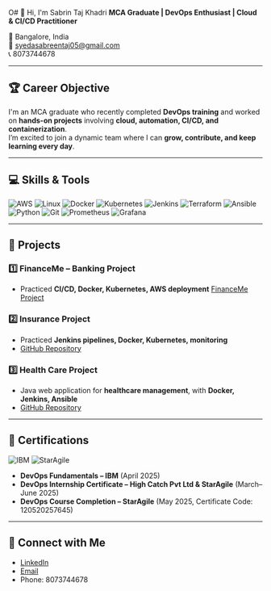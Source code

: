 O# 👋 Hi, I'm Sabrin Taj Khadri
**MCA Graduate | DevOps Enthusiast | Cloud & CI/CD Practitioner**  

📍 Bangalore, India  
📧 [syedasabreentaj05@gmail.com](mailto:syedasabreentaj05@gmail.com)  
📞 8073744678  


---

## 🏆 Career Objective
I'm an MCA graduate who recently completed **DevOps training** and worked on **hands-on projects** involving **cloud, automation, CI/CD, and containerization**.  
I’m excited to join a dynamic team where I can **grow, contribute, and keep learning every day**.

---

## 💻 Skills & Tools
![AWS](https://img.shields.io/badge/AWS-232F3E?style=for-the-badge&logo=amazon-aws&logoColor=FF9900)
![Linux](https://img.shields.io/badge/Linux-FCC624?style=for-the-badge&logo=linux&logoColor=000000)
![Docker](https://img.shields.io/badge/Docker-2496ED?style=for-the-badge&logo=docker&logoColor=FFFFFF)
![Kubernetes](https://img.shields.io/badge/Kubernetes-326CE5?style=for-the-badge&logo=kubernetes&logoColor=FFFFFF)
![Jenkins](https://img.shields.io/badge/Jenkins-D24939?style=for-the-badge&logo=jenkins&logoColor=FFFFFF)
![Terraform](https://img.shields.io/badge/Terraform-623CE4?style=for-the-badge&logo=terraform&logoColor=FFFFFF)
![Ansible](https://img.shields.io/badge/Ansible-EE0000?style=for-the-badge&logo=ansible&logoColor=FFFFFF)
![Python](https://img.shields.io/badge/Python-3776AB?style=for-the-badge&logo=python&logoColor=FFFFFF)
![Git](https://img.shields.io/badge/Git-F05032?style=for-the-badge&logo=git&logoColor=FFFFFF)
![Prometheus](https://img.shields.io/badge/Prometheus-E6522C?style=for-the-badge&logo=prometheus&logoColor=FFFFFF)
![Grafana](https://img.shields.io/badge/Grafana-F46800?style=for-the-badge&logo=grafana&logoColor=FFFFFF)

---

## 📂 Projects

### 1️⃣ FinanceMe – Banking Project
- Practiced **CI/CD, Docker, Kubernetes, AWS deployment**
[FinanceMe Project](https://github.com/sabrintaj/star-agile-banking-finance)


### 2️⃣ Insurance Project
- Practiced **Jenkins pipelines, Docker, Kubernetes, monitoring**
- [GitHub Repository](https://github.com/sabrintajkhadri/insurance-project)  

### 3️⃣ Health Care Project
- Java web application for **healthcare management**, with **Docker, Jenkins, Ansible**
- [GitHub Repository](https://github.com/sabrintaj/health-care-project)  

---

## 🏅 Certifications
![IBM](https://img.shields.io/badge/IBM-DevOps-F5A623?style=for-the-badge&logo=IBM&logoColor=FFFFFF)
![StarAgile](https://img.shields.io/badge/StarAgile-Certified-4CAF50?style=for-the-badge&logoColor=FFFFFF)

- **DevOps Fundamentals – IBM** (April 2025)  
- **DevOps Internship Certificate – High Catch Pvt Ltd & StarAgile** (March–June 2025)  
- **DevOps Course Completion – StarAgile** (May 2025, Certificate Code: 120520257645)  

---



## 🔗 Connect with Me
- [LinkedIn](Your-LinkedIn-URL)  
- [Email](mailto:syedasabreentaj05@gmail.com)  
- Phone: 8073744678
